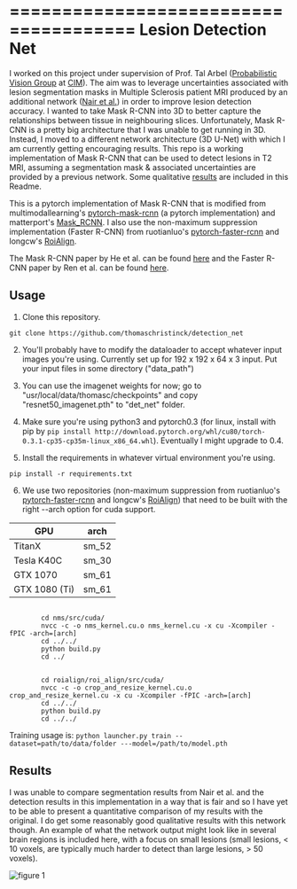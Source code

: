 ======================================
Lesion Detection Net
====================================

I worked on this project under supervision of Prof. Tal Arbel ([Probabilistic Vision Group](http://www.cim.mcgill.ca/~pvg/) at [CIM](http://www.cim.mcgill.ca)). The aim was to leverage uncertainties associated with lesion segmentation masks in Multiple Sclerosis patient MRI produced by an additional network ([Nair et al.](https://link.springer.com/chapter/10.1007/978-3-030-00928-1_74)) in order to improve lesion detection accuracy. I wanted to take Mask R-CNN into 3D to better capture the relationships between tissue in neighbouring slices. Unfortunately, Mask R-CNN is a pretty big architecture that I was unable to get running in 3D. Instead, I moved to a different network architecture (3D U-Net) with which I am currently getting encouraging results. This repo is a working implementation of Mask R-CNN that can be used to detect lesions in T2 MRI, assuming a segmentation mask & associated uncertainties are provided by a previous network. Some qualitative [results](#results) are included in this Readme.

This is a pytorch implementation of Mask R-CNN that is modified from multimodallearning's [pytorch-mask-rcnn](https://github.com/multimodallearning/pytorch-mask-rcnn) (a pytorch implementation) and matterport's [Mask_RCNN](https://github.com/matterport/Mask_RCNN). I also use the non-maximum suppression implementation (Faster R-CNN) from ruotianluo's [pytorch-faster-rcnn](https://github.com/ruotianluo/pytorch-faster-rcnn) and longcw's [RoiAlign](https://github.com/longcw/RoIAlign.pytorch).

The Mask R-CNN paper by He et al. can be found [here](https://arxiv.org/abs/1703.06870) and the Faster R-CNN paper by Ren et al. can be found [here](https://arxiv.org/abs/1506.01497).

## Usage
1. Clone this repository.

```git clone https://github.com/thomaschristinck/detection_net```

2. You'll probably have to modify the dataloader to accept whatever input images you're using. Currently set up for 192 x 192 x 64 x 3 input. Put your input files in some directory ("data_path")

3. You can use the imagenet weights for now; go to "usr/local/data/thomasc/checkpoints" and copy "resnet50_imagenet.pth" to "det_net" folder.

4. Make sure you're using python3 and pytorch0.3 (for linux, install with pip by ```pip install http://download.pytorch.org/whl/cu80/torch-0.3.1-cp35-cp35m-linux_x86_64.whl```). Eventually I might upgrade to 0.4.

5. Install the requirements in whatever virtual environment you're using.

```pip install -r requirements.txt```

6.  We use two repositories (non-maximum suppression from ruotianluo's [pytorch-faster-rcnn](https://github.com/ruotianluo/pytorch-faster-rcnn) and longcw's [RoiAlign](https://github.com/longcw/RoIAlign.pytorch)) that need to be built with the right --arch option for cuda support.


| GPU | arch |
| --- | --- |
| TitanX | sm_52 |
| Tesla K40C | sm_30 |
| GTX 1070 | sm_61 |
| GTX 1080 (Ti) | sm_61 |

```

        cd nms/src/cuda/
        nvcc -c -o nms_kernel.cu.o nms_kernel.cu -x cu -Xcompiler -fPIC -arch=[arch]
        cd ../../
        python build.py
        cd ../

```

```

        cd roialign/roi_align/src/cuda/
        nvcc -c -o crop_and_resize_kernel.cu.o crop_and_resize_kernel.cu -x cu -Xcompiler -fPIC -arch=[arch]
        cd ../../
        python build.py
        cd ../../

```

Training usage is:
```python launcher.py train --dataset=path/to/data/folder ---model=/path/to/model.pth```

<a name="results"/>

## Results

I was unable to compare segmentation results from Nair et al. and the detection results in this implementation in a way that is fair and so I have yet to be able to present a quantitative comparison of my results with the original. I do get some reasonably good qualitative results with this network though. An example of what the network output might look like in several brain regions is included here, with a focus on small lesions (small lesions, < 10 voxels,  are typically much harder to detect than large lesions, > 50 voxels).
	
![figure 1](https://github.com/thomaschristinck/detection_net/blob/master/figures/qual_results.png)
